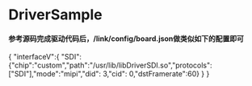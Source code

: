 # DriverSample

#### 参考源码完成驱动代码后，/link/config/board.json做类似如下的配置即可


{
	"interfaceV":{
		"SDI":{"chip":"custom","path":"/usr/lib/libDriverSDI.so","protocols":["SDI"],"mode":"mipi","did": 3,"cid": 0,"dstFramerate":60}
	}
}